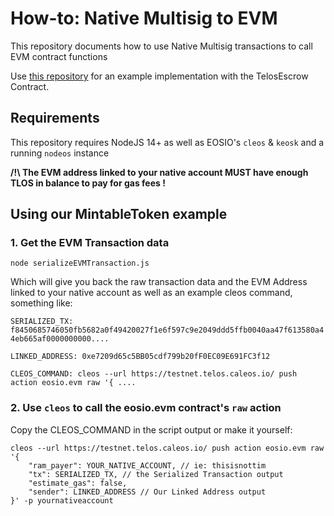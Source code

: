 # How-to: Native Multisig to EVM

This repository documents how to use Native Multisig transactions to call EVM contract functions

Use [this repository]() for an example implementation with the TelosEscrow Contract.

## Requirements

This repository requires NodeJS 14+ as well as EOSIO's `cleos` & `keosk` and a running `nodeos` instance

**/!\ The EVM address linked to your native account MUST have enough TLOS in balance to pay for gas fees !**

## Using our MintableToken example

### 1. Get the EVM Transaction data

`node serializeEVMTransaction.js`

Which will give you back the raw transaction data and the EVM Address linked to your native account as well as an example cleos command, something like:

```SERIALIZED_TX: f8450685746050fb5682a0f49420027f1e6f597c9e2049ddd5ffb0040aa47f613580a44eb665af0000000000....```

```LINKED_ADDRESS: 0xe7209d65c5BB05cdf799b20fF0EC09E691FC3f12```

```CLEOS_COMMAND: cleos --url https://testnet.telos.caleos.io/ push action eosio.evm raw '{ .... ```

### 2. Use `cleos` to call the eosio.evm contract's `raw` action

Copy the CLEOS_COMMAND in the script output or make it yourself:

```
cleos --url https://testnet.telos.caleos.io/ push action eosio.evm raw '{
    "ram_payer": YOUR_NATIVE_ACCOUNT, // ie: thisisnottim
    "tx": SERIALIZED_TX, // the Serialized Transaction output
    "estimate_gas": false,
    "sender": LINKED_ADDRESS // Our Linked Address output
}' -p yournativeaccount
```
